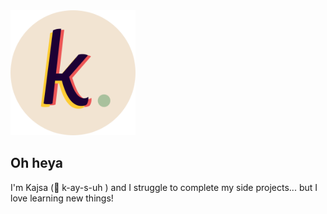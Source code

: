 <img src="./images/kajsaekloflogo_background.png" alt="Kajsa's personal logo, three layers of a k in purpel, yellow and coral with a green dot next to it." width="200" />

## Oh heya

I'm Kajsa (:speech_balloon: k-ay-s-uh ) and I struggle to complete my side projects... but I love learning new things!
